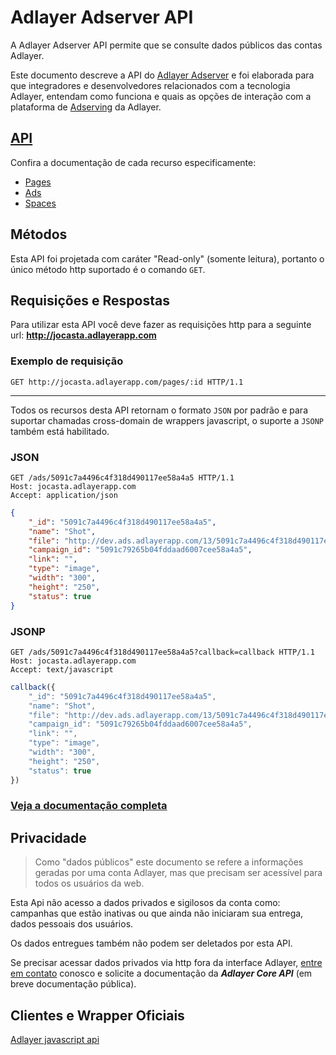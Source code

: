 # Adlayer Adserver API

A Adlayer Adserver API permite que se consulte dados públicos das contas Adlayer.

Este documento descreve a API do [Adlayer Adserver](http://adlayer.com.br) e foi elaborada para que integradores e desenvolvedores relacionados com a tecnologia Adlayer, entendam como funciona e quais as opções de interação com a plataforma de [Adserving](http://adlayer.com.br/ad-server) da Adlayer.

## [API](https://github.com/adlayer/adserver-api-docs/tree/master/api)
Confira a documentação de cada recurso especificamente:
* [Pages](https://github.com/adlayer/adserver-api-docs/blob/master/api/pages.md)
* [Ads](https://github.com/adlayer/adserver-api-docs/blob/master/api/ads.md)
* [Spaces](https://github.com/adlayer/adserver-api-docs/blob/master/api/spaces.md)

## Métodos
Esta API foi projetada com caráter "Read-only" (somente leitura), portanto o único método http suportado é o comando ```GET```.



## Requisições e Respostas

Para utilizar esta API você deve fazer as requisições http para a seguinte url: **http://jocasta.adlayerapp.com**

### Exemplo de requisição
```http
GET http://jocasta.adlayerapp.com/pages/:id HTTP/1.1
```
----------------
Todos os recursos desta API retornam o formato ```JSON``` por padrão e para suportar chamadas cross-domain de wrappers javascript, o suporte a ```JSONP``` também está habilitado.

### JSON
```http
GET /ads/5091c7a4496c4f318d490117ee58a4a5 HTTP/1.1
Host: jocasta.adlayerapp.com
Accept: application/json
```

```json
{
	"_id": "5091c7a4496c4f318d490117ee58a4a5",
	"name": "Shot",
	"file": "http://dev.ads.adlayerapp.com/13/5091c7a4496c4f318d490117ee58a4a5.jpg",
	"campaign_id": "5091c79265b04fddaad6007cee58a4a5",
	"link": "",
	"type": "image",
	"width": "300",
	"height": "250",
	"status": true
}
```

### JSONP
```http
GET /ads/5091c7a4496c4f318d490117ee58a4a5?callback=callback HTTP/1.1
Host: jocasta.adlayerapp.com
Accept: text/javascript
```

```javascript
callback({
	"_id": "5091c7a4496c4f318d490117ee58a4a5",
	"name": "Shot",
	"file": "http://dev.ads.adlayerapp.com/13/5091c7a4496c4f318d490117ee58a4a5.jpg",
	"campaign_id": "5091c79265b04fddaad6007cee58a4a5",
	"link": "",
	"type": "image",
	"width": "300",
	"height": "250",
	"status": true
})
```

### [Veja a documentação completa](https://github.com/adlayer/adserver-api-docs/tree/master/api)

## Privacidade
> Como "dados públicos" este documento se refere a informações geradas por uma conta Adlayer, mas que precisam ser acessível para todos os usuários da web.

Esta Api não acesso a dados privados e sigilosos da conta como: campanhas que estão inativas ou que ainda não iniciaram sua entrega, dados pessoais dos usuários.

Os dados entregues também não podem ser deletados por esta API.

Se precisar acessar dados privados via http fora da interface Adlayer, [entre em contato](mailto:contato@adlayer.org) conosco e solicite a documentação da ***Adlayer Core API*** (em breve documentação pública).

## Clientes e Wrapper Oficiais
[Adlayer javascript api](http://github.com/adlayer/javascript-api)